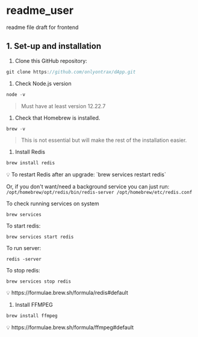 # readme_user
readme file draft for frontend


## 1. Set-up and installation

1. Clone this GitHub repository:

```jsx
git clone https://github.com/onlyontrax/dApp.git
```

1. Check Node.js version 

```jsx
node -v
```

> Must have at least version 12.22.7
> 

1. Check that Homebrew is installed.  

```jsx
brew -v
```

> This is not essential but will make the rest of the installation easier.
> 

1. Install Redis 

```jsx
brew install redis
```

<aside>
💡 To restart Redis after an upgrade:
`brew services restart redis`

Or, if you don't want/need a background service you can just run:
`/opt/homebrew/opt/redis/bin/redis-server /opt/homebrew/etc/redis.conf`

To check running services on system

`brew services`

To start redis:

`brew services start redis`

To run server:

`redis -server`

To stop redis:

`brew services stop redis`

</aside>

<aside>
💡 https://formulae.brew.sh/formula/redis#default

</aside>

1. Install FFMPEG 

```jsx
brew install ffmpeg
```

<aside>
💡 https://formulae.brew.sh/formula/ffmpeg#default

</aside>

